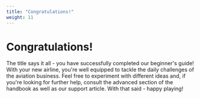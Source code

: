 ```yaml
---
title: "Congratulations!"
weight: 11
---
```


# Congratulations!

The title says it all - you have successfully completed our beginner's guide! With your new airline, you're well equipped to tackle the daily challenges of the aviation business. Feel free to experiment with different ideas and, if you're looking for further help, consult the advanced section of the handbook as well as our support article. With that said - happy playing!
